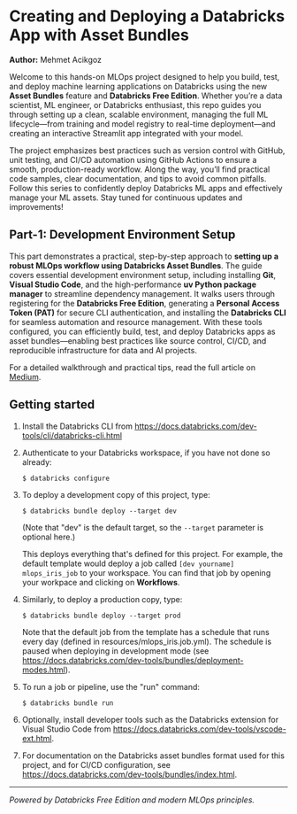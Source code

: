 # Creating and Deploying a Databricks App with Asset Bundles


**Author:** Mehmet Acikgoz

Welcome to this hands-on MLOps project designed to help you build, test, and deploy machine learning applications on Databricks using the new **Asset Bundles** feature and **Databricks Free Edition**. Whether you’re a data scientist, ML engineer, or Databricks enthusiast, this repo guides you through setting up a clean, scalable environment, managing the full ML lifecycle—from training and model registry to real-time deployment—and creating an interactive Streamlit app integrated with your model.

The project emphasizes best practices such as version control with GitHub, unit testing, and CI/CD automation using GitHub Actions to ensure a smooth, production-ready workflow. Along the way, you’ll find practical code samples, clear documentation, and tips to avoid common pitfalls. Follow this series to confidently deploy Databricks ML apps and effectively manage your ML assets. Stay tuned for continuous updates and improvements!

## Part-1: Development Environment Setup
This part demonstrates a practical, step-by-step approach to **setting up a robust MLOps workflow using Databricks Asset Bundles**. The guide covers essential development environment setup, including installing **Git**, **Visual Studio Code**, and the high-performance **uv Python package manager** to streamline dependency management. It walks users through registering for the **Databricks Free Edition**, generating a **Personal Access Token (PAT)** for secure CLI authentication, and installing the **Databricks CLI** for seamless automation and resource management. With these tools configured, you can efficiently build, test, and deploy Databricks apps as asset bundles—enabling best practices like source control, CI/CD, and reproducible infrastructure for data and AI projects. 

For a detailed walkthrough and practical tips, read the full article on [Medium](https://medium.com/@macikgozm/creating-and-deploying-a-databricks-app-with-asset-bundles-5ab51d552656).


## Getting started

1. Install the Databricks CLI from https://docs.databricks.com/dev-tools/cli/databricks-cli.html

2. Authenticate to your Databricks workspace, if you have not done so already:
    ```
    $ databricks configure
    ```

3. To deploy a development copy of this project, type:
    ```
    $ databricks bundle deploy --target dev
    ```
    (Note that "dev" is the default target, so the `--target` parameter
    is optional here.)

    This deploys everything that's defined for this project.
    For example, the default template would deploy a job called
    `[dev yourname] mlops_iris_job` to your workspace.
    You can find that job by opening your workpace and clicking on **Workflows**.

4. Similarly, to deploy a production copy, type:
   ```
   $ databricks bundle deploy --target prod
   ```

   Note that the default job from the template has a schedule that runs every day
   (defined in resources/mlops_iris.job.yml). The schedule
   is paused when deploying in development mode (see
   https://docs.databricks.com/dev-tools/bundles/deployment-modes.html).

5. To run a job or pipeline, use the "run" command:
   ```
   $ databricks bundle run
   ```
6. Optionally, install developer tools such as the Databricks extension for Visual Studio Code from
   https://docs.databricks.com/dev-tools/vscode-ext.html.

7. For documentation on the Databricks asset bundles format used
   for this project, and for CI/CD configuration, see
   https://docs.databricks.com/dev-tools/bundles/index.html.


---
*Powered by Databricks Free Edition and modern MLOps principles.*  



